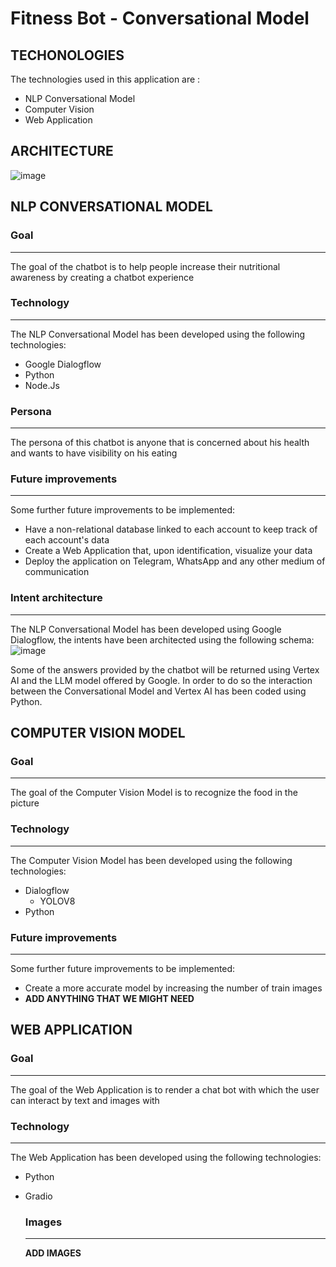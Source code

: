 # Fitness Bot - Conversational Model 
## TECHONOLOGIES
The technologies used in this application are :
- NLP Conversational Model
- Computer Vision
- Web Application

## ARCHITECTURE
![image](https://github.com/Niccoborg22/virtual-nutritionist-bot/assets/114749413/f48b7991-28f0-471c-8c4b-8101166292dd)


## NLP CONVERSATIONAL MODEL
### Goal
---
The goal of the chatbot is to help people increase their nutritional awareness by creating a chatbot experience

### Technology
---
The NLP Conversational Model has been developed using the following technologies: 
- Google Dialogflow
- Python
- Node.Js

### Persona
---
The persona of this chatbot is anyone that is concerned about his health and wants to have visibility on his eating

### Future improvements
---
Some further future improvements to be implemented:
- Have a non-relational database linked to each account to keep track of each account's data
- Create a Web Application that, upon identification, visualize your data
- Deploy the application on Telegram, WhatsApp and any other medium of communication

### Intent architecture
---
The NLP Conversational Model has been developed using Google Dialogflow, the intents have been architected using the following schema: 
![image](https://github.com/Niccoborg22/virtual-nutritionist-bot/assets/114749413/62eae0d8-c5ed-420d-a8f7-d037976171fb)

Some of the answers provided by the chatbot will be returned using Vertex AI and the LLM model offered by Google. In order to do so the interaction between the Conversational Model and Vertex AI has been coded using Python.


## COMPUTER VISION MODEL
### Goal
---
The goal of the Computer Vision Model is to recognize the food in the picture

### Technology
---
The Computer Vision Model has been developed using the following technologies: 
- Dialogflow
    - YOLOV8
- Python

### Future improvements
---
Some further future improvements to be implemented:
- Create a more accurate model by increasing the number of train images
- **ADD ANYTHING THAT WE MIGHT NEED**

## WEB APPLICATION
### Goal
---
The goal of the Web Application is to render a chat bot with which the user can interact by text and images with

### Technology
---
The Web Application has been developed using the following technologies: 
- Python
- Gradio

  ### Images
  ---
  **ADD IMAGES**
